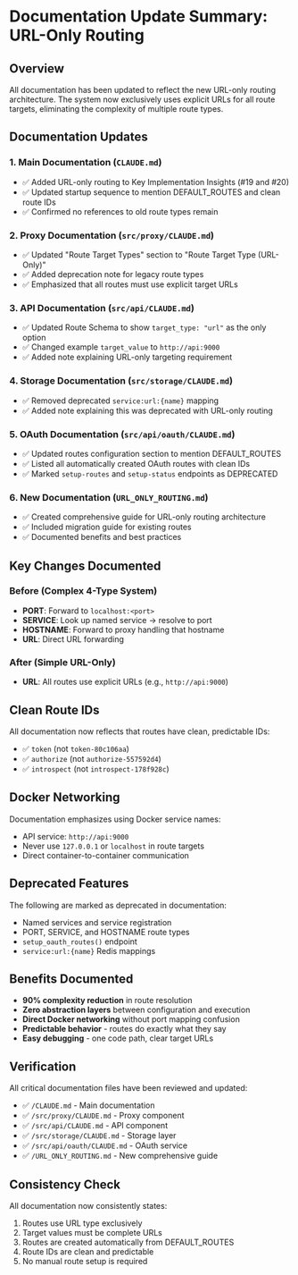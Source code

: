 # Documentation Update Summary: URL-Only Routing

## Overview
All documentation has been updated to reflect the new URL-only routing architecture. The system now exclusively uses explicit URLs for all route targets, eliminating the complexity of multiple route types.

## Documentation Updates

### 1. Main Documentation (`CLAUDE.md`)
- ✅ Added URL-only routing to Key Implementation Insights (#19 and #20)
- ✅ Updated startup sequence to mention DEFAULT_ROUTES and clean route IDs
- ✅ Confirmed no references to old route types remain

### 2. Proxy Documentation (`src/proxy/CLAUDE.md`)
- ✅ Updated "Route Target Types" section to "Route Target Type (URL-Only)"
- ✅ Added deprecation note for legacy route types
- ✅ Emphasized that all routes must use explicit target URLs

### 3. API Documentation (`src/api/CLAUDE.md`)
- ✅ Updated Route Schema to show `target_type: "url"` as the only option
- ✅ Changed example `target_value` to `http://api:9000`
- ✅ Added note explaining URL-only targeting requirement

### 4. Storage Documentation (`src/storage/CLAUDE.md`)
- ✅ Removed deprecated `service:url:{name}` mapping
- ✅ Added note explaining this was deprecated with URL-only routing

### 5. OAuth Documentation (`src/api/oauth/CLAUDE.md`)
- ✅ Updated routes configuration section to mention DEFAULT_ROUTES
- ✅ Listed all automatically created OAuth routes with clean IDs
- ✅ Marked `setup-routes` and `setup-status` endpoints as DEPRECATED

### 6. New Documentation (`URL_ONLY_ROUTING.md`)
- ✅ Created comprehensive guide for URL-only routing architecture
- ✅ Included migration guide for existing routes
- ✅ Documented benefits and best practices

## Key Changes Documented

### Before (Complex 4-Type System)
- **PORT**: Forward to `localhost:<port>`
- **SERVICE**: Look up named service → resolve to port
- **HOSTNAME**: Forward to proxy handling that hostname
- **URL**: Direct URL forwarding

### After (Simple URL-Only)
- **URL**: All routes use explicit URLs (e.g., `http://api:9000`)

## Clean Route IDs
All documentation now reflects that routes have clean, predictable IDs:
- ✅ `token` (not `token-80c106aa`)
- ✅ `authorize` (not `authorize-557592d4`)
- ✅ `introspect` (not `introspect-178f928c`)

## Docker Networking
Documentation emphasizes using Docker service names:
- API service: `http://api:9000`
- Never use `127.0.0.1` or `localhost` in route targets
- Direct container-to-container communication

## Deprecated Features
The following are marked as deprecated in documentation:
- Named services and service registration
- PORT, SERVICE, and HOSTNAME route types
- `setup_oauth_routes()` endpoint
- `service:url:{name}` Redis mappings

## Benefits Documented
- **90% complexity reduction** in route resolution
- **Zero abstraction layers** between configuration and execution
- **Direct Docker networking** without port mapping confusion
- **Predictable behavior** - routes do exactly what they say
- **Easy debugging** - one code path, clear target URLs

## Verification
All critical documentation files have been reviewed and updated:
- ✅ `/CLAUDE.md` - Main documentation
- ✅ `/src/proxy/CLAUDE.md` - Proxy component
- ✅ `/src/api/CLAUDE.md` - API component
- ✅ `/src/storage/CLAUDE.md` - Storage layer
- ✅ `/src/api/oauth/CLAUDE.md` - OAuth service
- ✅ `/URL_ONLY_ROUTING.md` - New comprehensive guide

## Consistency Check
All documentation now consistently states:
1. Routes use URL type exclusively
2. Target values must be complete URLs
3. Routes are created automatically from DEFAULT_ROUTES
4. Route IDs are clean and predictable
5. No manual route setup is required
